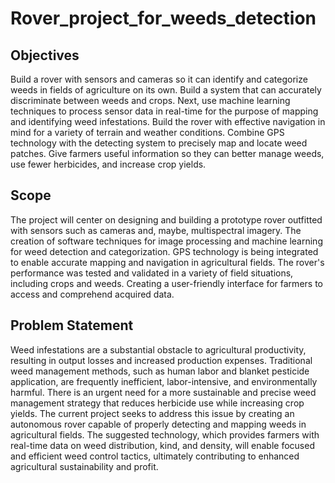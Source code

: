 # Rover_project_for_weeds_detection
## Objectives
Build a rover with sensors and cameras so it can identify and categorize weeds in fields of agriculture on its own. Build a system that can accurately discriminate between weeds and crops. Next, use machine learning techniques to process sensor data in real-time for the purpose of mapping and identifying weed infestations. Build the rover with effective navigation in mind for a variety of terrain and weather conditions.
Combine GPS technology with the detecting system to precisely map and locate weed patches. Give farmers useful information so they can better manage weeds, use fewer herbicides, and increase crop yields.

## Scope
The project will center on designing and building a prototype rover outfitted with sensors such as cameras and, maybe, multispectral imagery. The creation of software techniques for image processing and machine learning for weed detection and categorization. GPS technology is being integrated to enable accurate mapping and navigation in agricultural fields. The rover's performance was tested and validated in a variety of field situations, including crops and weeds. Creating a user-friendly interface for farmers to access and comprehend acquired data.

## Problem Statement
Weed infestations are a substantial obstacle to agricultural productivity, resulting in output losses and increased production expenses. Traditional weed management methods, such as human labor and blanket pesticide application, are frequently inefficient, labor-intensive, and environmentally harmful. There is an urgent need for a more sustainable and precise weed management strategy that reduces herbicide use while increasing crop yields. The current project seeks to address this issue by creating an autonomous rover capable of properly detecting and mapping weeds in agricultural fields. The suggested technology, which provides farmers with real-time data on weed distribution, kind, and density, will enable focused and efficient weed control tactics, ultimately contributing to enhanced agricultural sustainability and profit.
